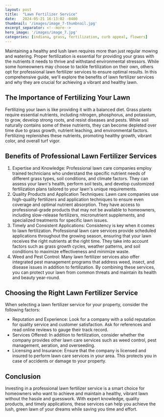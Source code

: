 ```yaml
---
layout: post
title:  "Lawn Fertilizer Service"
date:   2024-05-21 16:13:02 -0400
thumbnail: '/images/image_7-thumbnail.jpg'
excerpt_separator: <!--more-->
hero_image: '/images/image_7.jpg'
categories: [indiana, grass, fertilization, curb appeal, flowers]
---
```

Maintaining a healthy and lush lawn requires more than just regular mowing and watering. <!--more-->Proper fertilization is essential for providing your grass with the nutrients it needs to thrive and withstand environmental stressors. While some homeowners may choose to tackle fertilization on their own, others opt for professional lawn fertilizer services to ensure optimal results. In this comprehensive guide, we'll explore the benefits of lawn fertilizer services and why they are crucial for achieving a vibrant and healthy lawn.

## The Importance of Fertilizing Your Lawn
Fertilizing your lawn is like providing it with a balanced diet. Grass plants require essential nutrients, including nitrogen, phosphorus, and potassium, to grow, develop strong roots, and resist diseases and pests. While soil naturally contains some of these nutrients, they can become depleted over time due to grass growth, nutrient leaching, and environmental factors. Fertilizing replenishes these nutrients, promoting healthy growth, vibrant color, and overall turf vigor.

## Benefits of Professional Lawn Fertilizer Services
1. Expertise and Knowledge:
Professional lawn care companies employ trained technicians who understand the specific nutrient needs of different grass types, soil conditions, and climate factors. They can assess your lawn's health, perform soil tests, and develop customized fertilization plans tailored to your lawn's unique requirements.
2. Quality Products and Application Techniques:
Lawn care companies use high-quality fertilizers and application techniques to ensure even coverage and optimal nutrient absorption. They have access to professional-grade products that may not be available to homeowners, including slow-release fertilizers, micronutrient supplements, and specialized treatments for specific lawn issues.
3. Timely and Consistent Applications:
Consistency is key when it comes to lawn fertilization. Professional lawn care services provide scheduled applications throughout the growing season, ensuring that your lawn receives the right nutrients at the right time. They take into account factors such as grass growth cycles, weather patterns, and soil conditions to maximize effectiveness and minimize waste.
4. Weed and Pest Control:
Many lawn fertilizer services also offer integrated pest management programs that address weed, insect, and disease issues in addition to fertilization. By combining these services, you can protect your lawn from common threats and maintain its health and beauty year-round.

## Choosing the Right Lawn Fertilizer Service
When selecting a lawn fertilizer service for your property, consider the following factors:
* Reputation and Experience: Look for a company with a solid reputation for quality service and customer satisfaction. Ask for references and read online reviews to gauge their track record.
* Services Offered: In addition to fertilization, consider whether the company provides other lawn care services such as weed control, pest management, aeration, and overseeding.
* Licensing and Insurance: Ensure that the company is licensed and insured to perform lawn care services in your area. This protects you in case of accidents or damage to your property.

## Conclusion
Investing in a professional lawn fertilizer service is a smart choice for homeowners who want to achieve and maintain a healthy, vibrant lawn without the hassle and guesswork. With expert knowledge, quality products, and timely applications, these services can help you achieve the lush, green lawn of your dreams while saving you time and effort.
